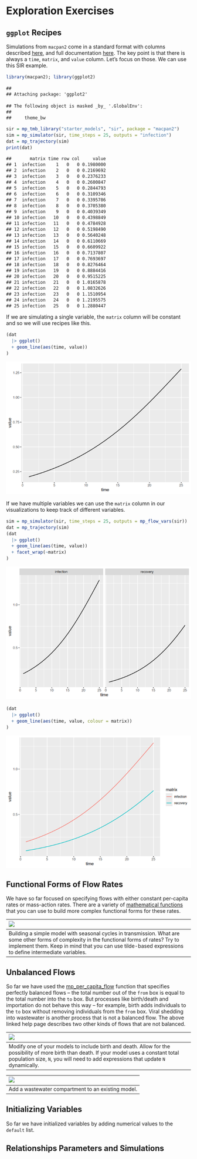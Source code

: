 Exploration Exercises
================

## `ggplot` Recipes

Simulations from `macpan2` come in a standard format with columns
described
[here](https://canmod.github.io/macpan2/articles/quickstart.html#generating-simulations),
and full documentation
[here](https://canmod.github.io/macpan2/reference/mp_trajectory.html#value).
The key point is that there is always a `time`, `matrix`, and `value`
column. Let’s focus on those. We can use this SIR example.

``` r
library(macpan2); library(ggplot2)
```

    ## 
    ## Attaching package: 'ggplot2'

    ## The following object is masked _by_ '.GlobalEnv':
    ## 
    ##     theme_bw

``` r
sir = mp_tmb_library("starter_models", "sir", package = "macpan2")
sim = mp_simulator(sir, time_steps = 25, outputs = "infection")
dat = mp_trajectory(sim)
print(dat)
```

    ##       matrix time row col     value
    ## 1  infection    1   0   0 0.1980000
    ## 2  infection    2   0   0 0.2169692
    ## 3  infection    3   0   0 0.2376233
    ## 4  infection    4   0   0 0.2600847
    ## 5  infection    5   0   0 0.2844793
    ## 6  infection    6   0   0 0.3109346
    ## 7  infection    7   0   0 0.3395786
    ## 8  infection    8   0   0 0.3705380
    ## 9  infection    9   0   0 0.4039349
    ## 10 infection   10   0   0 0.4398849
    ## 11 infection   11   0   0 0.4784928
    ## 12 infection   12   0   0 0.5198490
    ## 13 infection   13   0   0 0.5640248
    ## 14 infection   14   0   0 0.6110669
    ## 15 infection   15   0   0 0.6609922
    ## 16 infection   16   0   0 0.7137807
    ## 17 infection   17   0   0 0.7693697
    ## 18 infection   18   0   0 0.8276464
    ## 19 infection   19   0   0 0.8884416
    ## 20 infection   20   0   0 0.9515225
    ## 21 infection   21   0   0 1.0165878
    ## 22 infection   22   0   0 1.0832626
    ## 23 infection   23   0   0 1.1510954
    ## 24 infection   24   0   0 1.2195575
    ## 25 infection   25   0   0 1.2880447

If we are simulating a single variable, the `matrix` column will be
constant and so we will use recipes like this.

``` r
(dat
  |> ggplot()
  + geom_line(aes(time, value))
)
```

![](figures/ggplot-1.png)<!-- -->

If we have multiple variables we can use the `matrix` column in our
visualizations to keep track of different variables.

``` r
sim = mp_simulator(sir, time_steps = 25, outputs = mp_flow_vars(sir))
dat = mp_trajectory(sim)
(dat
  |> ggplot()
  + geom_line(aes(time, value))
  + facet_wrap(~matrix)
)
```

![](figures/multimat-1.png)<!-- -->

``` r
(dat
  |> ggplot()
  + geom_line(aes(time, value, colour = matrix))
)
```

![](figures/multimat-2.png)<!-- -->

## Functional Forms of Flow Rates

We have so far focused on specifying flows with either constant
per-capita rates or mass-action rates. There are a variety of
[mathematical
functions](https://canmod.github.io/macpan2/reference/engine_functions)
that you can use to build more complex functional forms for these rates.

| <img src="images/exercise.svg" width="120" />                                                                                                                                                                                                          |
|:-------------------------------------------------------------------------------------------------------------------------------------------------------------------------------------------------------------------------------------------------------|
| Building a simple model with seasonal cycles in transmission. What are some other forms of complexity in the functional forms of rates? Try to implement them. Keep in mind that you can use tilde-based expressions to define intermediate variables. |

## Unbalanced Flows

So far we have used the
[mp_per_capita_flow](https://canmod.github.io/macpan2/reference/mp_per_capita_flow)
function that specifies perfectly balanced flows – the total number out
of the `from` box is equal to the total number into the `to` box. But
processes like birth/death and importation do not behave this way – for
example, birth adds individuals to the `to` box without removing
individuals from the `from` box. Viral shedding into wastewater is
another process that is not a balanced flow. The above linked help page
describes two other kinds of flows that are not balanced.

| <img src="images/exercise.svg" width="120" />                                                                                                                                                                                     |
|:----------------------------------------------------------------------------------------------------------------------------------------------------------------------------------------------------------------------------------|
| Modify one of your models to include birth and death. Allow for the possibility of more birth than death. If your model uses a constant total population size, `N`, you will need to add expressions that update `N` dynamically. |

| <img src="images/exercise.svg" width="120" />      |
|:---------------------------------------------------|
| Add a wastewater compartment to an existing model. |

## Initializing Variables

So far we have initialized variables by adding numerical values to the
`default` list.

## Relationships Parameters and Simulations

